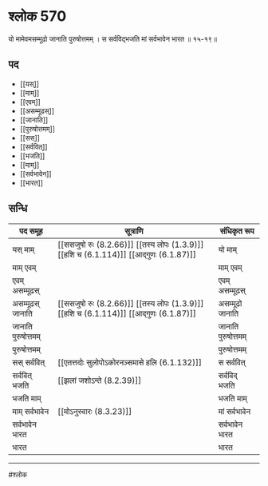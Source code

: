# श्लोक 570

यो मामेवमसम्मूढो जानाति पुरुषोत्तमम् ।
स सर्वविद्भजति मां सर्वभावेन भारत ॥ १५-१९॥


## पद 

- [[यस्]]
- [[माम्]]
- [[एवम्]]
- [[असम्मूढस्]]
- [[जानाति]]
- [[पुरुषोत्तमम्]]
- [[सस्]]
- [[सर्ववित्]]
- [[भजति]]
- [[माम्]]
- [[सर्वभावेन]]
- [[भारत]]

## सन्धि

| पद समूह | सूत्राणि | संधिकृत रूप |
| ----- | ----- | ----- |
| यस् माम् |  [[ससजुषो रुः (8.2.66)]] [[तस्य लोपः (1.3.9)]] [[हशि च (6.1.114)]] [[आद्गुणः (6.1.87)]] | यो माम् |
| माम् एवम् |  | माम् एवम् |
| एवम् असम्मूढस् |  | एवम् असम्मूढस् |
| असम्मूढस् जानाति |  [[ससजुषो रुः (8.2.66)]] [[तस्य लोपः (1.3.9)]] [[हशि च (6.1.114)]] [[आद्गुणः (6.1.87)]] | असम्मूढो जानाति |
| जानाति पुरुषोत्तमम् |  | जानाति पुरुषोत्तमम् |
| पुरुषोत्तमम् |  | पुरुषोत्तमम् |
| सस् सर्ववित् |  [[एतत्तदोः सुलोपोऽकोरनञ्समासे हलि (6.1.132)]] | स सर्ववित् |
| सर्ववित् भजति |  [[झलां जशोऽन्ते (8.2.39)]] | सर्वविद् भजति |
| भजति माम् |  | भजति माम् |
| माम् सर्वभावेन |  [[मोऽनुस्वारः (8.3.23)]] | मां सर्वभावेन |
| सर्वभावेन भारत |  | सर्वभावेन भारत |
| भारत |  | भारत |


---

#श्लोक